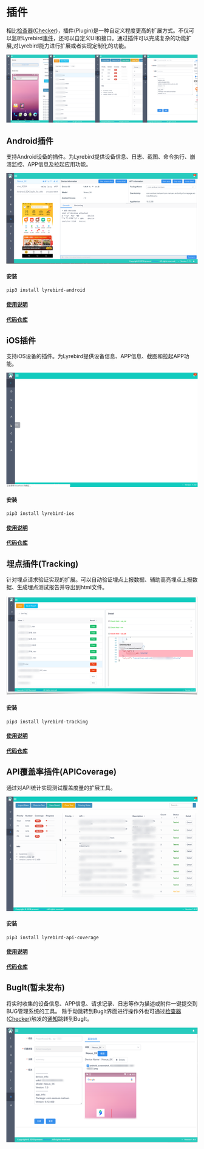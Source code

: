 # 插件

相比[检查器](./checker.html)([Checker](./checker.html))，插件(Plugin)是一种自定义程度更高的扩展方式。不仅可以监听Lyrebird[事件](../advance/eventbus.html)，还可以自定义UI和接口。通过插件可以完成复杂的功能扩展,对Lyrebird能力进行扩展或者实现定制化的功能。

![](../img/plugins.png)

## Android插件

支持Android设备的插件。为Lyrebird提供设备信息、日志、截图、命令执行、崩溃监控、APP信息及拉起应用功能。

![](../img/plugin-android.png)

#### 安装

```
pip3 install lyrebird-android
```
#### [使用说明](../plugins/android.html)
#### [代码仓库](https://github.com/Meituan-Dianping/lyrebird-android)


## iOS插件

支持iOS设备的插件。为Lyrebird提供设备信息、APP信息、截图和拉起APP功能。

![](../img/plugin-ios.gif)

#### 安装

```
pip3 install lyrebird-ios
```
#### [使用说明](../plugins/ios.html)
#### [代码仓库](https://github.com/Meituan-Dianping/lyrebird-ios)


## 埋点插件(Tracking) 

针对埋点请求验证实现的扩展。可以自动验证埋点上报数据、辅助高亮埋点上报数据、生成埋点测试报告并导出到html文件。

![](../img/plugin-tracking.png)

#### 安装

```
pip3 install lyrebird-tracking
```
#### [使用说明](../plugins/tracking.html)
#### [代码仓库](https://github.com/Meituan-Dianping/lyrebird-tracking)


## API覆盖率插件(APICoverage)

通过对API统计实现测试覆盖度量的扩展工具。

![](../img/plugin-api-coverage.png)

#### 安装

```
pip3 install lyrebird-api-coverage
```
#### [使用说明](../plugins/api-coverage.html)
#### [代码仓库](https://github.com/Meituan-Dianping/lyrebird-api-coverage)

## BugIt(暂未发布)

将实时收集的设备信息、APP信息、请求记录、日志等作为描述或附件一键提交到BUG管理系统的工具。
除手动跳转到BugIt界面进行操作外也可通过[检查器](./checker.html)([Checker](./checker.html))触发的[通知](./checker.html#捕获报警)跳转到BugIt。

![](../img/plugin-bugit.png)
